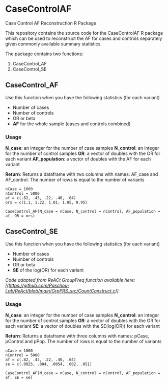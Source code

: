 # CaseControlAF
Case Control AF Reconstruction R Package

This repository contains the source code for the CaseControlAF R package which can be used to reconstruct the AF for cases and controls separately given commonly available summary statistics. 

The package contains two functions:

1) CaseControl_AF
2) CaseControl_SE

## CaseControl_AF
Use this function when you have the following statistics (for each variant)
* Number of cases
* Number of controls
* OR or beta
* **AF** for the whole sample (cases and controls combined)

### Usage
**N_case**: an integer for the number of case samples
**N_control**: an integer for the number of control samples
**OR**: a vector of doubles with the OR for each variant
**AF_population**: a vector of doubles with the AF for each variant

**Return**: Returns a dataframe with two columns with names: AF_case and AF_control. The number of rows is equal to the number of variants

```
nCase = 1000
nControl = 5000
af = c(.82, .43, .22, .40, .04)
ors = c(1.1, 1.22, 1.01, 1.05, 0.95)

CaseControl_AF(N_case = nCase, N_control = nControl, AF_population = af, OR = ors)
```

## CaseControl_SE
Use this function when you have the following statistics (for each variant)
* Number of cases
* Number of controls
* OR or beta
* **SE** of the log(OR) for each variant

*Code adapted from ReACt GroupFreq function available here: [(https://github.com/Paschou-Lab/ReAct/blob/main/GrpPRS_src/CountConstruct.c)]*

### Usage
**N_case**: an integer for the number of case samples
**N_control**: an integer for the number of control samples
**OR**: a vector of doubles with the OR for each variant
**SE**: a vector of doubles with the SE(log(OR)) for each variant

**Return**: Returns a dataframe with three columns with names: pCase, pControl and pPop. The number of rows is equal to the number of variants

```
nCase = 1000
nControl = 5000
af = c(.82, .43, .22, .40, .04)
se = c(.0025, .004, .0054, .002, .051)

CaseControl_AF(N_case = nCase, N_control = nControl, AF_population = af, SE = se)
```
